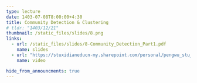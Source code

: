 ```yaml
---
type: lecture
date: 1403-07-08T8:00:00+4:30
title: Community Detection & Clustering
# tldr: "1403/12/21"
thumbnail: /static_files/slides/8.png
links:
  - url: /static_files/slides/8-Community_Detection_Part1.pdf
    name: slides 
  - url: "https://stuxidianeducn-my.sharepoint.com/personal/pengwu_stu_xidian_edu_cn/_layouts/15/download.aspx?SourceUrl=%2Fpersonal%2Fpengwu%5Fstu%5Fxidian%5Fedu%5Fcn%2FDocuments%2F1%2D1004%2Ezip"
    name: video 

hide_from_announcments: true
---
```

